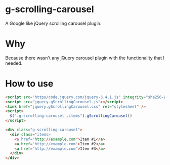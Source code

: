 # g-scrolling-carousel
A Google like jQuery scrolling carousel plugin.

# Why
Because there wasn't any jQuery carousel plugin with the functionality that I needed.

# How to use
```html
<script src="https/code.jquery.com/jquery-3.4.1.js" integrity="sha256-WpOohJOqMqqyKL9FccASB9O0KwACQJpFTUBLTYOVvVU=" crossorigin="anonymous"></script> 
<script src="jquery.gScrollingCarousel.js"></script> 
<link href="jquery.gScrollingCarousel.css" rel="stylesheet" />
<script>
  $(".g-scrolling-carousel .items").gScrollingCarousel()
</script>

<div class="g-scrolling-carousel">
  <div class="items>
    <a href="http://example.com">Item #1</a>
    <a href="http://example.com">Item #2</a>
    <a href="http://example.com">Item #3</a>
  </div>
</div>
```
